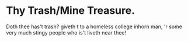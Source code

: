 # Thy Trash/Mine Treasure.
Doth thee has't trash? giveth t to a homeless college inhorn man, 'r some very much stingy people who is't liveth near thee!
